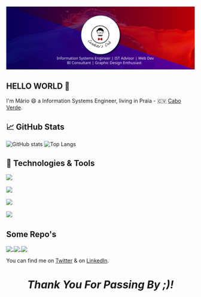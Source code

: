 [![Banner](https://github.com/marovski/marovski/blob/main/header-banner_mc-01.svg)](http://marovski.github.io/)

## HELLO WORLD 👋

I'm Mário 😄 a Information Systems Engineer, living in Praia - 🇨🇻 [Cabo Verde](http://maravilhasdecaboverde.cv/).

## &#x1f4c8; GitHub Stats

![GitHub stats](https://github-readme-stats.vercel.app/api?username=marovski&show_icons=true&theme=tokyonight&hide=prs,contribs)
![Top Langs](https://github-readme-stats.vercel.app/api/top-langs/?username=marovski&&layout=compact&hide=tex&tex&title_color=ffffff&text_color=c9cacc&icon_color=2bbc8a&bg_color=1d1f21)

## 🔧 Technologies & Tools

![](https://img.shields.io/badge/Code-JavaScript-informational?style=flat&logo=javascript&logoColor=white&color=2bbc8a)

![](https://img.shields.io/badge/Code-PHP-blue)

![](https://img.shields.io/badge/Code-R%20Programming-green)

![](https://img.shields.io/badge/BItools-PowerBI-yellow)


## Some Repo's

<a href="https://github.com/marovski/covid19cvdashboard">
  <img align="center" src="https://github-readme-stats.vercel.app/api/pin/?username=marovski&repo=covid19cvdashboard" />
</a>
<a href="https://github.com/marovski/covid19cvdata">
  <img align="center" src="https://github-readme-stats.vercel.app/api/pin/?username=marovski&repo=covid19cvdata" />
</a>
<a href="https://github.com/marovski/autarquicas2020CV">
  <img align="center" src="https://github-readme-stats.vercel.app/api/pin/?username=marovski&repo=autarquicas2020CV" />
</a>


<!--
**marovski/marovski** is a ✨ _special_ ✨ repository because its `README.md` (this file) appears on your GitHub profile.

Here are some ideas to get you started:

- 🔭 I’m currently working on ...
- 🌱 I’m currently learning ...
- 👯 I’m looking to collaborate on ...
- 🤔 I’m looking for help with ...
- 💬 Ask me about ...
- 📫 How to reach me: ...
- 😄 Pronouns: ...
- ⚡ Fun fact: ...
-->

<!-- SOcial media -->

You can find me on [Twitter][1] & on [LinkedIn][2].



<!-- Links to your social media accounts -->

[1]: https://twitter.com/mcardozo_10_
[2]: https://www.linkedin.com/in/m%C3%A1rio-cardoso-84481772/

<h1 align='center'><i>Thank You For Passing By ;)!</i></h1>
